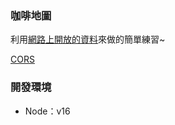 ### 咖啡地圖

利用[網路上開放的資料][1]來做的簡單練習~

[CORS][2]

[1]: https://cafenomad.tw/developers/docs/v1.2
[2]: https://www.wfublog.com/2018/11/js-cors-proxy.html

### 開發環境
* Node：v16
